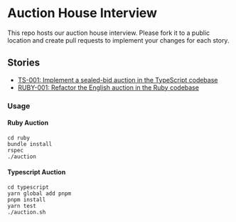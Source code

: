 # Auction House Interview

This repo hosts our auction house interview. Please fork it to a public location and create pull requests to implement your changes for each story.

## Stories
* [TS-001: Implement a sealed-bid auction in the TypeScript codebase](backlog/ts-001.md)
* [RUBY-001: Refactor the English auction in the Ruby codebase](backlog/ruby-001.md)

### Usage

#### Ruby Auction

```
cd ruby
bundle install
rspec
./auction
```

#### Typescript Auction

```
cd typescript
yarn global add pnpm
pnpm install
yarn test
./auction.sh
```
